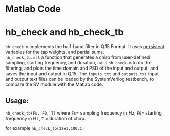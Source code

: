 # Matlab Code

# hb_check and hb_check_tb

`hb_check.m` implements the half-band filter in Q.15 Format.  It uses [persistent](https://www.mathworks.com/help/matlab/ref/persistent.html) variables for the tap weights, and partial sums.  
`hb_check_tb.m` is a function that generates a chirp from user-defined sampling, starting frequency, and duration, calls `hb_check.m` to do the filtering, and plots the time domain and PSD of the input and output, and saves the input and output in Q.15.  The `inputs.txt` and `outputs.txt` input and output text files can be loaded by the SystemVerilog testbench, to compare the SV module with the Matlab code.  
## Usage:

`hb_check_tb(Fs, F0, T)` 
where `Fs`= sampling frequency in Hz, `F0`= starting frequency in Hz, `T` = duration of chirp.

for example `hb_check_tb(32e3,100,1)`

